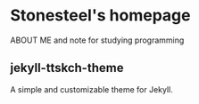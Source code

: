 # Stonesteel's homepage
ABOUT ME and note for studying programming




## jekyll-ttskch-theme
A simple and customizable theme for Jekyll.

